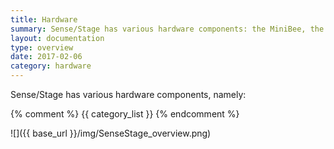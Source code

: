 ```yaml
---
title: Hardware
summary: Sense/Stage has various hardware components: the MiniBee, the coordinator node and expansion boards. This page gives an overview of all components.
layout: documentation
type: overview
date: 2017-02-06
category: hardware
---
```


Sense/Stage has various hardware components, namely:


{% comment %}
{{ category_list }}
{% endcomment %}

![]({{ base_url }}/img/SenseStage_overview.png)

